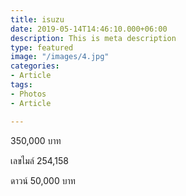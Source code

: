 ```yaml
---
title: isuzu
date: 2019-05-14T14:46:10.000+06:00
description: This is meta description
type: featured
image: "/images/4.jpg"
categories:
- Article
tags:
- Photos
- Article

---
```

350,000 บาท

เลขไมล์ 254,158

ดาวน์ 50,000 บาท